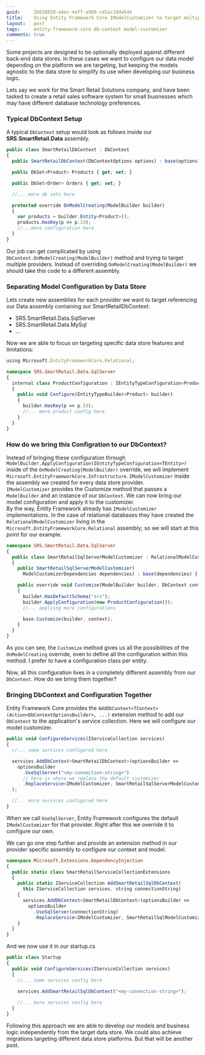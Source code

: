 ```yaml
---
guid:     2b628828-a4ec-4aff-a9b0-cd1ac1dda54e
title:    Using Entity Framework Core IModelCustomizer to target multiple data stores
layout:   post
tags:     entity-framework-core db-context model-customizer
comments: true
---
```


Some projects are designed to be optionally deployed against different back-end data stores. In these cases we want to configure our data model depending on the platform we are targeting, but keeping the models agnostic to the data store to simplify its use when developing our business logic.

Lets say we work for the Smart Retail Solutions company, and have been tasked to create a retail sales software system for small businesses which may have different database technology preferences.

<!-- more -->

### Typical DbContext Setup
A typical `DbContext` setup would look as follows inside our **SRS.SmartRetail.Data** assembly.
```typescript
public class SmartRetailDbContext : DbContext
{
  public SmartRetailDbContext(DbContextOptions options) : base(options) { }

  public DbSet<Product> Products { get; set; }

  public DbSet<Order> Orders { get; set; }

  //... more db sets here

  protected override OnModelCreating(ModelBuilder builder)
  {
    var products = builder.Entity<Product>();
    products.HasKey(p => p.Id);
    //...more configuration here
  }
}
```
Our job can get complicated by using `DbContext.OnModelCreating(ModelBuilder)` method and trying to target multiple providers. Instead of overriding `OnModelCreating(ModelBuilder)` we should take this code to a different assembly.

### Separating Model Configuration by Data Store
Lets create new assemblies for each provider we want to target referencing our Data assembly containing our SmartRetailDbContext:

- SRS.SmartRetail.Data.SqlServer
- SRS.SmartRetail.Data.MySql
- ...

Now we are able to focus on targeting specific data store features and limitations:

```typescript
using Microsoft.EntityFrameworkCore.Relational;

namespace SRS.SmartRetail.Data.SqlServer
{
  internal class ProductConfiguration : IEntityTypeConfiguration<Product>
  {
    public void Configure(EntityTypeBuilder<Product> builder)
    {
      builder.HasKey(p => p.Id);
      //... more product config here
    }
  }
}
```

### How do we bring this Configration to our DbContext?
Instead of bringing these configuration through `ModelBuilder.ApplyConfiguration(IEntityTypeConfiguration<TEntity>)` inside of the `OnModelCreating(ModelBuilder)` override, we will implement `Microsoft.EntityFrameworkCore.Infrastructure.IModelCustomizer` inside the assembly we created for every data store provider.<br/>
`IModelCustomizer` provides the Customize method that passes a `ModelBuilder` and an instance of our `DbContext`. We can now bring our model configuration and apply it to the customizer.<br/>
By the way, Entity Framework already has `IModelCustomizer` implementations. In the case of relational databases they have created the `RelationalModelCustomizer` living in the `Microsoft.EntityFrameworkCore.Relational` assembly; so we will start at this point for our example.

```typescript
namespace SRS.SmartRetail.Data.SqlServer
{
  public class SmartRetailSqlServerModelCustomizer : RelationalModelCustomizer
  {
    public SmartRetailSqlServerModelCustomizer(
      ModelCustomizerDependencies dependencies) : base(dependencies) { }

    public override void Customize(ModelBuilder builder, DbContext context)
    {
      builder.HasDefaultSchema("srs");
      builder.ApplyConfiguration(new ProductConfiguration());
      //... applying more configurations

      base.Customize(builder, context);
    }
  }
}
```

As you can see, the `Customize` method gives us all the possibilities of the `OnModelCreating` override, even to define all the configuration within this method. I prefer to have a configuration class per entity.

Now, all this configuration lives in a completely different assembly from our `DbContext`. How do we  bring them together?

### Bringing DbContext and Configuration Together
Entity Framework Core provides the `AddDbContext<TContext>(Action<DbContextOptionsBuilder>, ...)` extension method to add our `DbContext` to the application's service collection. Here we will configure our model customizer.

```typescript
public void ConfigureServices(IServiceCollection services)
{
  //... some services configured here

  services.AddDbContext<SmartRetailDbContext>(optionsBuilder =>
    optionsBuilder
      .UseSqlServer("<my-connection-string>")
      // here is where we replace the default customizer
      .ReplaceService<IModelCustomizer, SmartRetailSqlServerModelCustomizer>()
  );

  //... more services configured here
}
```

When we call `UseSqlServer`, Entity Framework configures the default `IModelCustomizer` for that provider. Right after this we override it to configure our own.

We can go one step further and provide an extension method in our provider specific assembly to configure our context and model.

```typescript
namespace Microsoft.Extensions.DependencyInjection
{
  public static class SmartRetailServiceCollectionExtensions
  {
    public static IServiceCollection AddSmartRetailSqlDbContext(
      this IServiceCollection services, string connectionString)
    {
      services.AddDbContext<SmartRetailDbContext>(optionsBuilder =>
        optionsBuilder
          .UseSqlServer(connectionString)
          .ReplaceService<IModelCustomizer, SmartRetailSqlModelCustomizer>());
    }
  }
}
```
And we now use it in our startup.cs

```typescript
public class Startup
{
  public void ConfigureServices(IServiceCollection services)
  {
    //... some services config here
    
    services.AddSmartRetailSqlDbContext("<my-connection-string>");

    //... more services config here
  }
}
```

Following this approach we are able to develop our models and business logic independently from the target data store.
We could also achieve migrations targeting different data store platforms. But that will be another post.